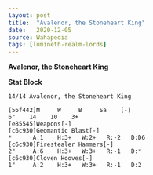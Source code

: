 ```yaml
---
layout: post
title:  "Avalenor, the Stoneheart King"
date:   2020-12-05
source: Wahapedia
tags: [lumineth-realm-lords]
---
```


**Avalenor, the Stoneheart King**

**Stat Block**
```
14/14 Avalenor, the Stoneheart King
```

```
[56f442]M     W     B     Sa    [-]
6"    14    10    3+    
[e85545]Weapons[-]
[c6c930]Geomantic Blast[-]
*      A:1    H:3+   W:2+   R:-2   D:D6  
[c6c930]Firestealer Hammers[-]
2"     A:6    H:3+   W:3+   R:-1   D:*   
[c6c930]Cloven Hooves[-]
1"     A:2    H:3+   W:3+   R:-1   D:2   
```



